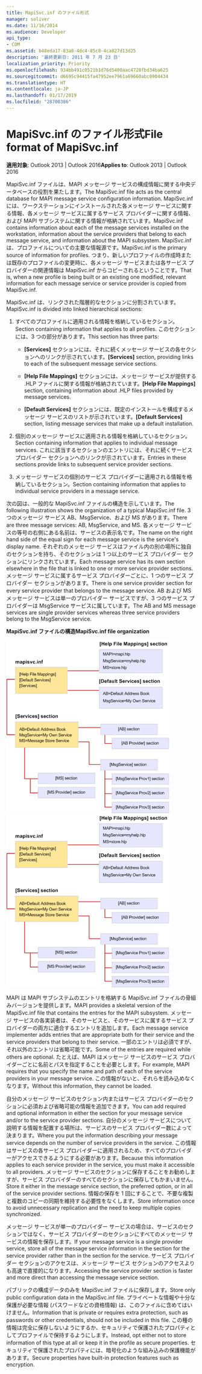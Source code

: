 ```yaml
---
title: MapiSvc.inf のファイル形式
manager: soliver
ms.date: 11/16/2014
ms.audience: Developer
api_type:
- COM
ms.assetid: b48eda17-83a8-4dc4-85c8-4ca827d13d25
description: '最終更新日: 2011 年 7 月 23 日'
localization_priority: Priority
ms.openlocfilehash: 934bb491c0521b1d76d5400aac4728fbd34ba625
ms.sourcegitcommit: d6695c94415fa47952ee7961a69660abc0904434
ms.translationtype: HT
ms.contentlocale: ja-JP
ms.lasthandoff: 01/17/2019
ms.locfileid: "28700386"
---
```

# <a name="file-format-of-mapisvcinf"></a><span data-ttu-id="e3aca-103">MapiSvc.inf のファイル形式</span><span class="sxs-lookup"><span data-stu-id="e3aca-103">File format of MapiSvc.inf</span></span>

<span data-ttu-id="e3aca-104">**適用対象**: Outlook 2013 | Outlook 2016</span><span class="sxs-lookup"><span data-stu-id="e3aca-104">**Applies to**: Outlook 2013 | Outlook 2016</span></span> 
  
<span data-ttu-id="e3aca-105">MapiSvc.inf ファイルは、MAPI メッセージ サービスの構成情報に関する中央データベースの役割を果たします。</span><span class="sxs-lookup"><span data-stu-id="e3aca-105">The MapiSvc.inf file acts as the central database for MAPI message service configuration information.</span></span> <span data-ttu-id="e3aca-106">MapiSvc.inf には、ワークステーションにインストールされた各メッセージ サービスに関する情報、各メッセージ サービスに属するサービス プロバイダーに関する情報、および MAPI サブシステムに関する情報が格納されています。</span><span class="sxs-lookup"><span data-stu-id="e3aca-106">MapiSvc.inf contains information about each of the message services installed on the workstation, information about the service providers that belong to each message service, and information about the MAPI subsystem.</span></span> <span data-ttu-id="e3aca-107">MapiSvc.inf は、プロファイルについての主要な情報源です。</span><span class="sxs-lookup"><span data-stu-id="e3aca-107">MapiSvc.inf is the primary source of information for profiles.</span></span> <span data-ttu-id="e3aca-108">つまり、新しいプロファイルの作成時または既存のプロファイルの変更時に、各メッセージ サービスまたは各サービス プロバイダーの関連情報は MapiSvc.inf からコピーされるということです。</span><span class="sxs-lookup"><span data-stu-id="e3aca-108">That is, when a new profile is being built or an existing one modified, relevant information for each message service or service provider is copied from MapiSvc.inf.</span></span> 
  
<span data-ttu-id="e3aca-109">MapiSvc.inf は、リンクされた階層的なセクションに分割されています。</span><span class="sxs-lookup"><span data-stu-id="e3aca-109">MapiSvc.inf is divided into linked hierarchical sections:</span></span>
  
1. <span data-ttu-id="e3aca-110">すべてのプロファイルに適用される情報を格納しているセクション。</span><span class="sxs-lookup"><span data-stu-id="e3aca-110">Section containing information that applies to all profiles.</span></span> <span data-ttu-id="e3aca-111">このセクションには、3 つの部分があります。</span><span class="sxs-lookup"><span data-stu-id="e3aca-111">This section has three parts:</span></span>
    
   - <span data-ttu-id="e3aca-112">**[Services]** セクションには、それに続くメッセージ サービスの各セクションへのリンクが示されています。</span><span class="sxs-lookup"><span data-stu-id="e3aca-112">**[Services]** section, providing links to each of the subsequent message service sections.</span></span> 
    
   - <span data-ttu-id="e3aca-113">**[Help File Mappings]** セクションには、メッセージ サービスが提供する .HLP ファイルに関する情報が格納されています。</span><span class="sxs-lookup"><span data-stu-id="e3aca-113">**[Help File Mappings]** section, containing information about .HLP files provided by message services.</span></span> 
    
   - <span data-ttu-id="e3aca-114">**[Default Services]** セクションには、既定のインストールを構成するメッセージ サービスのリストが示されています。</span><span class="sxs-lookup"><span data-stu-id="e3aca-114">**[Default Services]** section, listing message services that make up a default installation.</span></span> 
    
2. <span data-ttu-id="e3aca-115">個別のメッセージ サービスに適用される情報を格納しているセクション。</span><span class="sxs-lookup"><span data-stu-id="e3aca-115">Section containing information that applies to individual message services.</span></span> <span data-ttu-id="e3aca-116">これに該当するセクションのエントリには、それに続くサービス プロバイダー セクションへのリンクが示されています。</span><span class="sxs-lookup"><span data-stu-id="e3aca-116">Entries in these sections provide links to subsequent service provider sections.</span></span>
    
3. <span data-ttu-id="e3aca-117">メッセージ サービスの個別のサービス プロバイダーに適用される情報を格納しているセクション。</span><span class="sxs-lookup"><span data-stu-id="e3aca-117">Section containing information that applies to individual service providers in a message service.</span></span>
    
<span data-ttu-id="e3aca-118">次の図は、一般的な MapiSvc.inf ファイルの構造を示しています。</span><span class="sxs-lookup"><span data-stu-id="e3aca-118">The following illustration shows the organization of a typical MapiSvc.inf file.</span></span> <span data-ttu-id="e3aca-119">3 つのメッセージ サービス AB、MsgService、および MS があります。</span><span class="sxs-lookup"><span data-stu-id="e3aca-119">There are three message services: AB, MsgService, and MS.</span></span> <span data-ttu-id="e3aca-120">各メッセージ サービスの等号の右側にある名前は、サービスの表示名です。</span><span class="sxs-lookup"><span data-stu-id="e3aca-120">The name on the right hand side of the equal sign for each message service is the service's display name.</span></span> <span data-ttu-id="e3aca-121">それぞれのメッセージ サービスはファイル内の別の場所に独自のセクションを持ち、そのセクションは 1 つ以上のサービス プロバイダー セクションにリンクされています。</span><span class="sxs-lookup"><span data-stu-id="e3aca-121">Each message service has its own section elsewhere in the file that is linked to one or more service provider sections.</span></span> <span data-ttu-id="e3aca-122">メッセージ サービスに属するサービス プロバイダーごとに、1 つのサービス プロバイダー セクションがあります。</span><span class="sxs-lookup"><span data-stu-id="e3aca-122">There is one service provider section for every service provider that belongs to the message service.</span></span> <span data-ttu-id="e3aca-123">AB および MS メッセージ サービスは単一のプロバイダー サービスですが、3 つのサービス プロバイダーは MsgService サービスに属しています。</span><span class="sxs-lookup"><span data-stu-id="e3aca-123">The AB and MS message services are single provider services whereas three service providers belong to the MsgService service.</span></span>
  
<span data-ttu-id="e3aca-124">**MapiSvc.inf ファイルの構造**</span><span class="sxs-lookup"><span data-stu-id="e3aca-124">**MapiSvc.inf file organization**</span></span>
  
<span data-ttu-id="e3aca-125">![MapiSvc.inf ファイルの構造](media/amapi_30.gif "MapiSvc.inf ファイルの構造")</span><span class="sxs-lookup"><span data-stu-id="e3aca-125">![MapiSvc.inf file organization](media/amapi_30.gif "MapiSvc.inf file organization")</span></span>
  
<span data-ttu-id="e3aca-126">MAPI は MAPI サブシステムのエントリを格納する MapiSvc.inf ファイルの骨組みバージョンを提供します。</span><span class="sxs-lookup"><span data-stu-id="e3aca-126">MAPI provides a skeletal version of the MapiSvc.inf file that contains the entries for the MAPI subsystem.</span></span> <span data-ttu-id="e3aca-127">メッセージ サービスの各実装者は、そのサービスと、そのサービスに属するサービス プロバイダーの両方に適合するエントリを追加します。</span><span class="sxs-lookup"><span data-stu-id="e3aca-127">Each message service implementer adds entries that are appropriate both for their service and the service providers that belong to their service.</span></span> <span data-ttu-id="e3aca-128">一部のエントリは必須ですが、それ以外のエントリは省略可能です。</span><span class="sxs-lookup"><span data-stu-id="e3aca-128">Some of the entries are required while others are optional.</span></span> <span data-ttu-id="e3aca-129">たとえば、MAPI はメッセージ サービスのサービス プロバイダーごとに名前とパスを指定することを必要とします。</span><span class="sxs-lookup"><span data-stu-id="e3aca-129">For example, MAPI requires that you specify the name and path of each of the service providers in your message service.</span></span> <span data-ttu-id="e3aca-130">この情報がないと、それらを読み込めなくなります。</span><span class="sxs-lookup"><span data-stu-id="e3aca-130">Without this information, they cannot be loaded.</span></span>
  
<span data-ttu-id="e3aca-131">自分のメッセージ サービスのセクション内またはサービス プロバイダーのセクションに必須および省略可能の情報を追加できます。</span><span class="sxs-lookup"><span data-stu-id="e3aca-131">You can add required and optional information in either the section for your message service and/or to the service provider sections.</span></span> <span data-ttu-id="e3aca-132">自分のメッセージ サービスについて説明する情報を配置する場所は、サービスのサービス プロバイダー数によって決まります。</span><span class="sxs-lookup"><span data-stu-id="e3aca-132">Where you put the information describing your message service depends on the number of service providers in the service.</span></span> <span data-ttu-id="e3aca-133">この情報はサービスの各サービス プロバイダーに適用されるため、すべてのプロバイダーがアクセスできるようにする必要があります。</span><span class="sxs-lookup"><span data-stu-id="e3aca-133">Because this information applies to each service provider in the service, you must make it accessible to all providers.</span></span> <span data-ttu-id="e3aca-134">メッセージ サービスのセクションに保存することをお勧めしますが、サービス プロバイダーのすべてのセクションに保存してもかまいません。</span><span class="sxs-lookup"><span data-stu-id="e3aca-134">Store it either in the message service section, the preferred option, or in all of the service provider sections.</span></span> <span data-ttu-id="e3aca-135">情報の保存を 1 回にすることで、不要な複製と複数のコピーの同期を維持する必要性をなくします。</span><span class="sxs-lookup"><span data-stu-id="e3aca-135">Store information once to avoid unnecessary replication and the need to keep multiple copies synchronized.</span></span>
  
<span data-ttu-id="e3aca-136">メッセージ サービスが単一のプロバイダー サービスの場合は、サービスのセクションではなく、サービス プロバイダーのセクションにすべてのメッセージ サービスの情報を保存します。</span><span class="sxs-lookup"><span data-stu-id="e3aca-136">If your message service is a single provider service, store all of the message service information in the section for the service provider rather than in the section for the service.</span></span> <span data-ttu-id="e3aca-137">サービス プロバイダー セクションのアクセスは、メッセージ サービス セクションのアクセスよりも高速で直接的になります。</span><span class="sxs-lookup"><span data-stu-id="e3aca-137">Accessing the service provider section is faster and more direct than accessing the message service section.</span></span> 
  
<span data-ttu-id="e3aca-138">パブリックの構成データのみを MapiSvc.inf ファイルに保存します。</span><span class="sxs-lookup"><span data-stu-id="e3aca-138">Store only public configuration data in the MapiSvc.inf file.</span></span> <span data-ttu-id="e3aca-139">プライベートな情報や十分な保護が必要な情報 (パスワードなどの資格情報) は、このファイルに含めてはいけません。</span><span class="sxs-lookup"><span data-stu-id="e3aca-139">Information that is private or requires extra protection, such as passwords or other credentials, should not be included in this file.</span></span> <span data-ttu-id="e3aca-140">この種の情報は完全に保存しないようにするか、セキュリティで保護されたプロパティとしてプロファイルで保持するようにします。</span><span class="sxs-lookup"><span data-stu-id="e3aca-140">Instead, opt either not to store information of this type at all or keep it in the profile as secure properties.</span></span> <span data-ttu-id="e3aca-141">セキュリティで保護されたプロパティには、暗号化のような組み込みの保護機能があります。</span><span class="sxs-lookup"><span data-stu-id="e3aca-141">Secure properties have built-in protection features such as encryption.</span></span>
  

